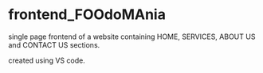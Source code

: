 # frontend_FOOdoMAnia
single page frontend of a website containing HOME, SERVICES, ABOUT US and CONTACT US sections.

created using VS code.
